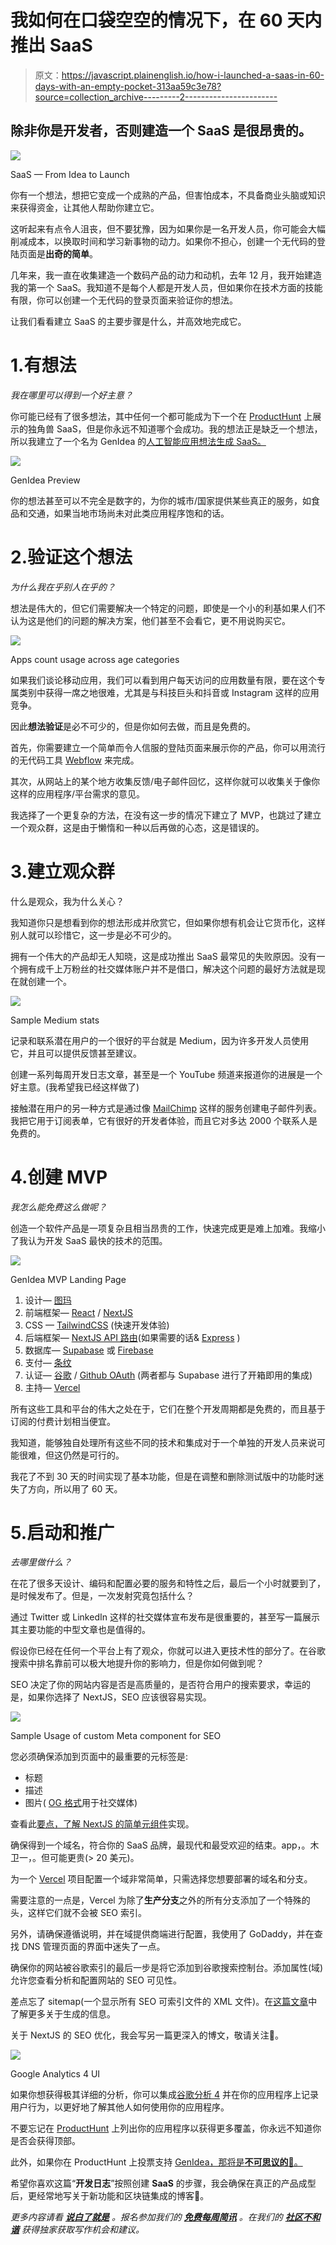 # 我如何在口袋空空的情况下，在 60 天内推出 SaaS

> 原文：<https://javascript.plainenglish.io/how-i-launched-a-saas-in-60-days-with-an-empty-pocket-313aa59c3e78?source=collection_archive---------2----------------------->

## 除非你是开发者，否则建造一个 SaaS 是很昂贵的。

![](img/59656e4b39304f2f6b52b7c207b8e0c5.png)

SaaS — From Idea to Launch

你有一个想法，想把它变成一个成熟的产品，但害怕成本，不具备商业头脑或知识来获得资金，让其他人帮助你建立它。

这听起来有点令人沮丧，但不要犹豫，因为如果你是一名开发人员，你可能会大幅削减成本，以换取时间和学习新事物的动力。如果你不担心，创建一个无代码的登陆页面是**出奇的简单**。

几年来，我一直在收集建造一个数码产品的动力和动机，去年 12 月，我开始建造我的第一个 SaaS。我知道不是每个人都是开发人员，但如果你在技术方面的技能有限，你可以创建一个无代码的登录页面来验证你的想法。

让我们看看建立 SaaS 的主要步骤是什么，并高效地完成它。

# 1.有想法

*我在哪里可以得到一个好主意？*

你可能已经有了很多想法，其中任何一个都可能成为下一个在 [ProductHunt](https://www.producthunt.com/) 上展示的独角兽 SaaS，但是你永远不知道哪个会成功。我的想法正是缺乏一个想法，所以我建立了一个名为 GenIdea 的[人工智能应用想法生成 SaaS。](https://www.genidea.app/)

![](img/78b99db14d9e56865e3d49235c29bf94.png)

GenIdea Preview

你的想法甚至可以不完全是数字的，为你的城市/国家提供某些真正的服务，如食品和交通，如果当地市场尚未对此类应用程序饱和的话。

# 2.验证这个想法

*为什么我在乎别人在乎的？*

想法是伟大的，但它们需要解决一个特定的问题，即使是一个小的利基如果人们不认为这是他们的问题的解决方案，他们甚至不会看它，更不用说购买它。

![](img/ea803f1fe7bc4f7664f30cbe3218d36c.png)

Apps count usage across age categories

如果我们谈论移动应用，我们可以看到用户每天访问的应用数量有限，要在这个专属类别中获得一席之地很难，尤其是与科技巨头和抖音或 Instagram 这样的应用竞争。

因此**想法验证**是必不可少的，但是你如何去做，而且是免费的。

首先，你需要建立一个简单而令人信服的登陆页面来展示你的产品，你可以用流行的无代码工具 [Webflow](https://webflow.com/) 来完成。

其次，从网站上的某个地方收集反馈/电子邮件回忆，这样你就可以收集关于像你这样的应用程序/平台需求的意见。

我选择了一个更复杂的方法，在没有这一步的情况下建立了 MVP，也跳过了建立一个观众群，这是由于懒惰和一种以后再做的心态，这是错误的。

# 3.建立观众群

什么是观众，我为什么关心？

我知道你只是想看到你的想法形成并欣赏它，但如果你想有机会让它货币化，这样别人就可以珍惜它，这一步是必不可少的。

拥有一个伟大的产品却无人知晓，这是成功推出 SaaS 最常见的失败原因。没有一个拥有成千上万粉丝的社交媒体账户并不是借口，解决这个问题的最好方法就是现在就创建一个。

![](img/3b21d01fefdace0467573b404670c0f1.png)

Sample Medium stats

记录和联系潜在用户的一个很好的平台就是 Medium，因为许多开发人员使用它，并且可以提供反馈甚至建议。

创建一系列每周开发日志文章，甚至是一个 YouTube 频道来报道你的进展是一个好主意。(我希望我已经这样做了)

接触潜在用户的另一种方式是通过像 [MailChimp](https://mailchimp.com/) 这样的服务创建电子邮件列表。我把它用于订阅表单，它有很好的开发者体验，而且它对多达 2000 个联系人是免费的。

# 4.创建 MVP

*我怎么能免费这么做呢？*

创造一个软件产品是一项复杂且相当昂贵的工作，快速完成更是难上加难。我缩小了我认为开发 SaaS 最快的技术的范围。

![](img/4e3b2634005e6f5bdc6b0bfc554ccae0.png)

GenIdea MVP Landing Page

1.  设计— [图玛](https://www.figma.com/)
2.  前端框架— [React](https://reactjs.org/) / [NextJS](https://nextjs.org/)
3.  CSS — [TailwindCSS](https://tailwindcss.com/) (快速开发体验)
4.  后端框架— [NextJS API 路由](https://nextjs.org/docs/api-routes/introduction)(如果需要的话& [Express](https://expressjs.com/) )
5.  数据库— [Supabase](https://supabase.com/) 或 [Firebase](https://firebase.google.com/)
6.  支付— [条纹](https://stripe.com/)
7.  认证— [谷歌](https://developers.google.com/identity/protocols/oauth2) / [Github OAuth](https://docs.github.com/en/developers/apps/building-oauth-apps/authorizing-oauth-apps) (两者都与 Supabase 进行了开箱即用的集成)
8.  主持— [Vercel](https://vercel.com/)

所有这些工具和平台的伟大之处在于，它们在整个开发周期都是免费的，而且基于订阅的付费计划相当便宜。

我知道，能够独自处理所有这些不同的技术和集成对于一个单独的开发人员来说可能很难，但这仍然是可行的。

我花了不到 30 天的时间实现了基本功能，但是在调整和删除测试版中的功能时迷失了方向，所以用了 60 天。

# 5.启动和推广

*去哪里做什么？*

在花了很多天设计、编码和配置必要的服务和特性之后，最后一个小时就要到了，是时候发布了。但是，一次发射究竟包括什么？

通过 Twitter 或 LinkedIn 这样的社交媒体宣布发布是很重要的，甚至写一篇展示其主要功能的中型文章也是值得的。

假设你已经在任何一个平台上有了观众，你就可以进入更技术性的部分了。在谷歌搜索中排名靠前可以极大地提升你的影响力，但是你如何做到呢？

SEO 决定了你的网站内容是否是高质量的，是否符合用户的搜索要求，幸运的是，如果你选择了 NextJS，SEO 应该很容易实现。

![](img/54c302ae80a2876123793f3f59e614f0.png)

Sample Usage of custom Meta component for SEO

您必须确保添加到页面中的最重要的元标签是:

*   标题
*   描述
*   图片( [OG 格式](https://ogp.me/)用于社交媒体)

查看此[要点，了解 NextJS 的简单元组件](https://gist.github.com/alex-streza/17165b146e9807fa8c4ae707f3c1bed8)实现。

确保得到一个域名，符合你的 SaaS 品牌，最现代和最受欢迎的结束。app，。木卫一，。但可能更贵(> 20 美元)。

为一个 [Vercel](https://vercel.com/) 项目配置一个域非常简单，只需选择您想要部署的域名和分支。

需要注意的一点是，Vercel 为除了**生产分支**之外的所有分支添加了一个特殊的头，这样它们就不会被 SEO 索引。

另外，请确保遵循说明，并在域提供商端进行配置，我使用了 GoDaddy，并在查找 DNS 管理页面的界面中迷失了一点。

确保你的网站被谷歌索引的最后一步是将它添加到谷歌搜索控制台。添加属性(域)允许您查看分析和配置网站的 SEO 可见性。

差点忘了 sitemap(一个显示所有 SEO 可索引文件的 XML 文件)。在[这篇文章](https://cheatcode.co/tutorials/how-to-generate-a-dynamic-sitemap-with-next-js)中了解更多关于生成的信息。

关于 NextJS 的 SEO 优化，我会写另一篇更深入的博文，敬请关注🐼。

![](img/3a12c10f14280667eb42eec86b39b7d5.png)

Google Analytics 4 UI

如果你想获得极其详细的分析，你可以集成[谷歌分析 4](https://analytics.google.com/) 并在你的应用程序上记录用户行为，以更好地了解其他人如何使用你的应用程序。

不要忘记在 [ProductHunt](https://www.producthunt.com/) 上列出你的应用程序以获得更多覆盖，你永远不知道你是否会获得顶部。

此外，如果你在 ProductHunt 上投票支持 [GenIdea，那将是**不可思议的**💜。](https://www.producthunt.com/posts/genidea)

希望你喜欢这篇“**开发日志**”按照创建 **SaaS** 的步骤，我会确保在真正的产品成型后，更经常地写关于新功能和区块链集成的博客🚀。

*更多内容请看* [***说白了就是***](http://plainenglish.io/) *。报名参加我们的* [***免费每周简讯***](http://newsletter.plainenglish.io/) *。在我们的* [***社区不和谐***](https://discord.gg/GtDtUAvyhW) *获得独家获取写作机会和建议。*